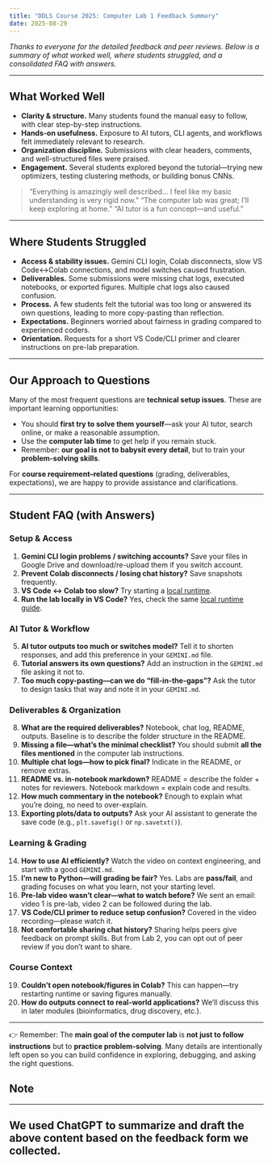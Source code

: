 ```yaml
---
title: "DDLS Course 2025: Computer Lab 1 Feedback Summary"
date: 2025-08-29
---
```


*Thanks to everyone for the detailed feedback and peer reviews. Below is a summary of what worked well, where students struggled, and a consolidated FAQ with answers.*

---

## What Worked Well

* **Clarity & structure.** Many students found the manual easy to follow, with clear step-by-step instructions.
* **Hands-on usefulness.** Exposure to AI tutors, CLI agents, and workflows felt immediately relevant to research.
* **Organization discipline.** Submissions with clear headers, comments, and well-structured files were praised.
* **Engagement.** Several students explored beyond the tutorial—trying new optimizers, testing clustering methods, or building bonus CNNs.

> “Everything is amazingly well described… I feel like my basic understanding is very rigid now.”
> “The computer lab was great; I’ll keep exploring at home.”
> “AI tutor is a fun concept—and useful.”

---

## Where Students Struggled

* **Access & stability issues.** Gemini CLI login, Colab disconnects, slow VS Code↔Colab connections, and model switches caused frustration.
* **Deliverables.** Some submissions were missing chat logs, executed notebooks, or exported figures. Multiple chat logs also caused confusion.
* **Process.** A few students felt the tutorial was too long or answered its own questions, leading to more copy-pasting than reflection.
* **Expectations.** Beginners worried about fairness in grading compared to experienced coders.
* **Orientation.** Requests for a short VS Code/CLI primer and clearer instructions on pre-lab preparation.

---

## Our Approach to Questions

Many of the most frequent questions are **technical setup issues**. These are important learning opportunities:

* You should **first try to solve them yourself**—ask your AI tutor, search online, or make a reasonable assumption.
* Use the **computer lab time** to get help if you remain stuck.
* Remember: **our goal is not to babysit every detail**, but to train your **problem-solving skills**.

For **course requirement–related questions** (grading, deliverables, expectations), we are happy to provide assistance and clarifications.

---

## Student FAQ (with Answers)

### Setup & Access

1. **Gemini CLI login problems / switching accounts?**
   Save your files in Google Drive and download/re-upload them if you switch account.
2. **Prevent Colab disconnects / losing chat history?**
   Save snapshots frequently.
3. **VS Code ↔ Colab too slow?**
   Try starting a [local runtime](https://research.google.com/colaboratory/local-runtimes.html).
4. **Run the lab locally in VS Code?**
   Yes, check the same [local runtime guide](https://research.google.com/colaboratory/local-runtimes.html).

### AI Tutor & Workflow

5. **AI tutor outputs too much or switches model?**
   Tell it to shorten responses, and add this preference in your `GEMINI.md` file.
6. **Tutorial answers its own questions?**
   Add an instruction in the `GEMINI.md` file asking it not to.
7. **Too much copy-pasting—can we do “fill-in-the-gaps”?**
   Ask the tutor to design tasks that way and note it in your `GEMINI.md`.

### Deliverables & Organization

8. **What are the required deliverables?**
   Notebook, chat log, README, outputs. Baseline is to describe the folder structure in the README.
9. **Missing a file—what’s the minimal checklist?**
   You should submit **all the files mentioned** in the computer lab instructions.
10. **Multiple chat logs—how to pick final?**
    Indicate in the README, or remove extras.
11. **README vs. in-notebook markdown?**
    README = describe the folder + notes for reviewers. Notebook markdown = explain code and results.
12. **How much commentary in the notebook?**
    Enough to explain what you’re doing, no need to over-explain.
13. **Exporting plots/data to outputs?**
    Ask your AI assistant to generate the save code (e.g., `plt.savefig()` or `np.savetxt()`).

### Learning & Grading

14. **How to use AI efficiently?**
    Watch the video on context engineering, and start with a good `GEMINI.md`.
15. **I’m new to Python—will grading be fair?**
    Yes. Labs are **pass/fail**, and grading focuses on what you learn, not your starting level.
16. **Pre-lab video wasn’t clear—what to watch before?**
    We sent an email: video 1 is pre-lab, video 2 can be followed during the lab.
17. **VS Code/CLI primer to reduce setup confusion?**
    Covered in the video recording—please watch it.
18. **Not comfortable sharing chat history?**
    Sharing helps peers give feedback on prompt skills. But from Lab 2, you can opt out of peer review if you don’t want to share.

### Course Context

19. **Couldn’t open notebook/figures in Colab?**
    This can happen—try restarting runtime or saving figures manually.
20. **How do outputs connect to real-world applications?**
    We’ll discuss this in later modules (bioinformatics, drug discovery, etc.).

---

👉 Remember: The **main goal of the computer lab** is **not just to follow instructions** but to **practice problem-solving**. Many details are intentionally left open so you can build confidence in exploring, debugging, and asking the right questions.

## Note
---
We used ChatGPT to summarize and draft the above content based on the feedback form we collected.
---